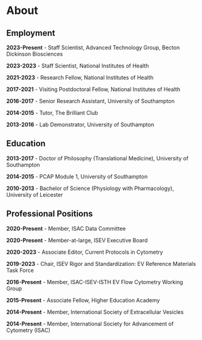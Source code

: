 # About

## Employment

**2023-Present** - Staff Scientist, Advanced Technology Group, Becton Dickinson Biosciences

**2023-2023** - Staff Scientist, National Institutes of Health

**2021-2023** - Research Fellow, National Institutes of Health

**2017-2021** - Visiting Postdoctoral Fellow, National Institutes of Health

**2016-2017** - Senior Research Assistant, University of Southampton

**2014-2015** - Tutor, The Brilliant Club

**2013-2016** - Lab Demonstrator, University of Southampton

## Education

**2013-2017** - Doctor of Philosophy (Translational Medicine), University of Southampton

**2014-2015** - PCAP Module 1, University of Southampton

**2010-2013** - Bachelor of Science (Physiology with Pharmacology), University of Leicester

## Professional Positions

**2020-Present** - Member, ISAC Data Committee

**2020-Present** - Member-at-large, ISEV Executive Board

**2020-2023** - Associate Editor, Current Protocols in Cytometry

**2019-2023** - Chair, ISEV Rigor and Standardization: EV Reference Materials Task Force

**2016-Present** - Member, ISAC-ISEV-ISTH EV Flow Cytometry Working Group

**2015-Present** - Associate Fellow, Higher Education Academy

**2014-Present** - Member, International Society of Extracellular Vesicles

**2014-Present** - Member, International Society for Advancement of Cytometry (ISAC)
